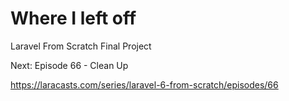 # Where I left off
Laravel From Scratch
Final Project

Next:
Episode 66 - Clean Up

https://laracasts.com/series/laravel-6-from-scratch/episodes/66
